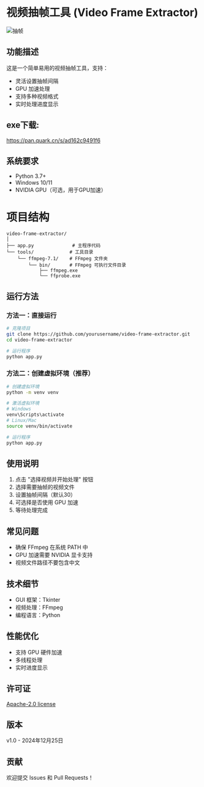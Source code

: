 # 视频抽帧工具 (Video Frame Extractor)

![抽帧](https://github.com/user-attachments/assets/d616f57d-9847-4aa5-bd91-0ee30b2c7a93)


## 功能描述

这是一个简单易用的视频抽帧工具，支持：

- 灵活设置抽帧间隔
- GPU 加速处理
- 支持多种视频格式
- 实时处理进度显示

## exe下载:

https://pan.quark.cn/s/ad162c9491f6

## 系统要求

- Python 3.7+
- Windows 10/11
- NVIDIA GPU（可选，用于GPU加速）

# **项目结构**

```
video-frame-extractor/
│
├── app.py              # 主程序代码
└── tools/             # 工具目录
    └── ffmpeg-7.1/    # FFmpeg 文件夹
        └── bin/       # FFmpeg 可执行文件目录
            ├── ffmpeg.exe
            └── ffprobe.exe
```

## 运行方法

### 方法一：直接运行

```bash
# 克隆项目
git clone https://github.com/yourusername/video-frame-extractor.git
cd video-frame-extractor

# 运行程序
python app.py
```

### 方法二：创建虚拟环境（推荐）

```bash
# 创建虚拟环境
python -m venv venv

# 激活虚拟环境
# Windows
venv\Scripts\activate
# Linux/Mac
source venv/bin/activate

# 运行程序
python app.py
```

## 使用说明

1. 点击 "选择视频并开始处理" 按钮
2. 选择需要抽帧的视频文件
3. 设置抽帧间隔（默认30）
4. 可选择是否使用 GPU 加速
5. 等待处理完成

## 常见问题

- 确保 FFmpeg 在系统 PATH 中
- GPU 加速需要 NVIDIA 显卡支持
- 视频文件路径不要包含中文

## 技术细节

- GUI 框架：Tkinter
- 视频处理：FFmpeg
- 编程语言：Python

## 性能优化

- 支持 GPU 硬件加速
- 多线程处理
- 实时进度显示

## 许可证

[Apache-2.0 license](https://github.com/360PB/video-frame-extractor#)

## 版本

v1.0 - 2024年12月25日

## 贡献

欢迎提交 Issues 和 Pull Requests！
